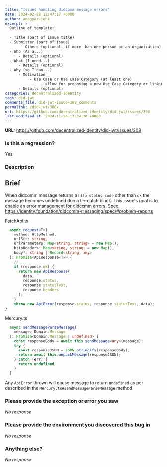 ```yaml
---
title: "Issues handling didcomm message errors"
date: 2024-02-28 12:47:17 +0000
author: amagyar-iohk
excerpt: >
  Outline of template:
  
  - Title (part of issue title)
  - Submitter (part of issue)
       - Others (optional, if more than one person or an organization)
  - Who (As a...)
      - Details (optional)
  - What (I need...)
      - Details (optional)
  - Why (so I can...)
      - Motivation
           - Use Case or Use Case Category (at least one)
                - allow for proposing a new Use Case Category or linking to a new Use Case proposal issue
      - Details (optional)
categories: decentralized-identity
tags: did-jwt
comments_file: did-jwt-issue-308_comments
permalink: /did-jwt/308/
url: https://github.com/decentralized-identity/did-jwt/issues/308
last_modified_at: 2024-11-20 12:34:20 +0000
---
```



**URL:** https://github.com/decentralized-identity/did-jwt/issues/308

### Is this a regression?

Yes

### Description

## Brief

When didcomm message returns a `http status code` other than `ok` the message becomes undefined due a try-catch block. This issue's goal is to enable an error management for didcomm errors.
Spec: https://identity.foundation/didcomm-messaging/spec/#problem-reports

FetchApi.ts
```typescript
  async request<T>(
    method: HttpMethod,
    urlStr: string,
    urlParameters: Map<string, string> = new Map(),
    httpHeaders: Map<string, string> = new Map(),
    body?: string | Record<string, any>
  ): Promise<ApiResponse<T>> {
    // ...
    if (response.ok) {
      return new ApiResponse(
        data,
        response.status,
        response.statusText,
        response.headers
      );
    }
    throw new ApiError(response.status, response.statusText, data);
}
```

Mercury.ts
```typescript
  async sendMessageParseMessage(
    message: Domain.Message
  ): Promise<Domain.Message | undefined> {
    const responseBody = await this.sendMessage<any>(message);
    try {
      const responseJSON = JSON.stringify(responseBody);
      return await this.unpackMessage(responseJSON);
    } catch (err) {
      return undefined
    }
  }
```

Any `ApiError` thrown will cause message to return `undefined` as per described in the `Mercury.ts#sendMessageParseMessage` method

### Please provide the exception or error you saw

_No response_

### Please provide the environment you discovered this bug in

_No response_

### Anything else?

_No response_